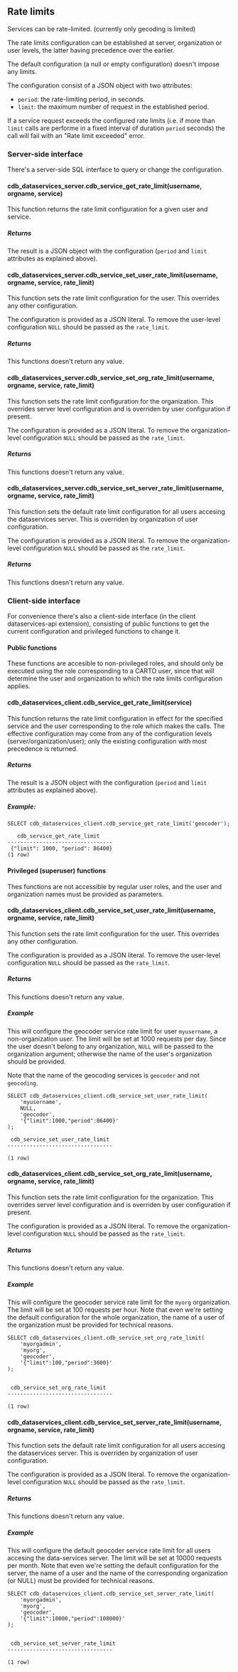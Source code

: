 ## Rate limits

Services can be rate-limited. (currently only gecoding is limited)

The rate limits configuration can be established at server, organization or user levels, the latter having precedence over the earlier.

The default configuration (a null or empty configuration) doesn't impose any limits.

The configuration consist of a JSON object with two attributes:

* `period`: the rate-limiting period, in seconds.
* `limit`: the maximum number of request in the established period.

If a service request exceeds the configured rate limits
(i.e. if more than `limit` calls are performe in a fixed interval of
duration `period` seconds) the call will fail with an "Rate limit exceeded" error.

### Server-side interface

There's a server-side SQL interface to query or change the configuration.

#### cdb_dataservices_server.cdb_service_get_rate_limit(username, orgname, service)

This function returns the rate limit configuration for a given user and service.

##### Returns

The result is a JSON object with the configuration (`period` and `limit` attributes as explained above).

#### cdb_dataservices_server.cdb_service_set_user_rate_limit(username, orgname, service, rate_limit)

This function sets the rate limit configuration for the user. This overrides any other configuration.

The configuration is provided as a JSON literal. To remove the user-level configuration `NULL` should be passed as the `rate_limit`.

##### Returns

This functions doesn't return any value.

#### cdb_dataservices_server.cdb_service_set_org_rate_limit(username, orgname, service, rate_limit)

This function sets the rate limit configuration for the organization.
This overrides server level configuration and is overriden by user configuration if present.

The configuration is provided as a JSON literal. To remove the organization-level configuration `NULL` should be passed as the `rate_limit`.

##### Returns

This functions doesn't return any value.

#### cdb_dataservices_server.cdb_service_set_server_rate_limit(username, orgname, service, rate_limit)

This function sets the default rate limit configuration for all users accesing the dataservices server. This is overriden by organization of user configuration.

The configuration is provided as a JSON literal. To remove the organization-level configuration `NULL` should be passed as the `rate_limit`.

##### Returns

This functions doesn't return any value.

### Client-side interface

For convenience there's also a client-side interface (in the client dataservices-api extension), consisting
of public functions to get the current configuration and privileged functions to change it.

#### Public functions

These functions are accesible to non-privileged roles, and should only be executed
using the role corresponding to a CARTO user, since that will determine the
user and organization to which the rate limits configuration applies.

#### cdb_dataservices_client.cdb_service_get_rate_limit(service)

This function returns the rate limit configuration in effect for the specified service
and the user corresponding to the role which makes the calls. The effective configuration
may come from any of the configuration levels (server/organization/user); only the
existing configuration with most precedence is returned.

##### Returns

The result is a JSON object with the configuration (`period` and `limit` attributes as explained above).

##### Example:

```
SELECT cdb_dataservices_client.cdb_service_get_rate_limit('geocoder');

   cdb_service_get_rate_limit
---------------------------------
 {"limit": 1000, "period": 86400}
(1 row)
```


#### Privileged (superuser) functions

Thes functions are not accessible by regular user roles, and the user and organization names must be provided as parameters.

#### cdb_dataservices_client.cdb_service_set_user_rate_limit(username, orgname, service, rate_limit)

This function sets the rate limit configuration for the user. This overrides any other configuration.

The configuration is provided as a JSON literal. To remove the user-level configuration `NULL` should be passed as the `rate_limit`.

##### Returns

This functions doesn't return any value.

##### Example

This will configure the geocoder service rate limit for  user  `myusername`, a non-organization user.
The limit will be set at 1000 requests per day. Since the user doesn't belong to any organization,
`NULL` will be passed to the organization argument; otherwise the name of the user's organization should
be provided.

Note that the name of the geocoding services is `geocoder` and not `geocoding`.

```
SELECT cdb_dataservices_client.cdb_service_set_user_rate_limit(
    'myusername',
    NULL,
    'geocoder',
    '{"limit":1000,"period":86400}'
);

 cdb_service_set_user_rate_limit
---------------------------------

(1 row)
```

#### cdb_dataservices_client.cdb_service_set_org_rate_limit(username, orgname, service, rate_limit)

This function sets the rate limit configuration for the organization.
This overrides server level configuration and is overriden by user configuration if present.

The configuration is provided as a JSON literal. To remove the organization-level configuration `NULL` should be passed as the `rate_limit`.

##### Returns

This functions doesn't return any value.

##### Example

This will configure the geocoder service rate limit for the `myorg` organization.
The limit will be set at 100 requests per hour.
Note that even we're setting the default configuration for the whole organization,
the name of a user of the organization must be provided for technical reasons.

```
SELECT cdb_dataservices_client.cdb_service_set_org_rate_limit(
    'myorgadmin',
    'myorg',
    'geocoder',
    '{"limit":100,"period":3600}'
);


 cdb_service_set_org_rate_limit
---------------------------------

(1 row)
```

#### cdb_dataservices_client.cdb_service_set_server_rate_limit(username, orgname, service, rate_limit)

This function sets the default rate limit configuration for all users accesing the dataservices server. This is overriden by organization of user configuration.

The configuration is provided as a JSON literal. To remove the organization-level configuration `NULL` should be passed as the `rate_limit`.

##### Returns

This functions doesn't return any value.

##### Example

This will configure the default geocoder service rate limit for all users
accesing the data-services server.
The limit will be set at 10000 requests per month.
Note that even we're setting the default configuration for the server,
the name of a user and the name of the corresponding organization (or NULL)
must be provided for technical reasons.

```
SELECT cdb_dataservices_client.cdb_service_set_server_rate_limit(
    'myorgadmin',
    'myorg',
    'geocoder',
    '{"limit":10000,"period":108000}'
);


 cdb_service_set_server_rate_limit
---------------------------------

(1 row)
```

